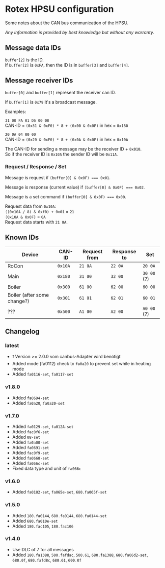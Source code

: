 # Rotex HPSU configuration

Some notes about the CAN bus communication of the HPSU.

*Any information is provided by best knowledge but without any warranty.*

## Message data IDs

`buffer[2]` is the ID.  
If `buffer[2]` is `0xFA`, then the ID is in `buffer[3]` and `buffer[4]`.

## Message receiver IDs

`buffer[0]` and `buffer[1]` represent the receiver can ID.

If `buffer[1]` is `0x79` it's a broadcast message.

Examples:

`31 00 FA 01 D6 00 00`  
CAN-ID = `(0x31 & 0xF0) * 8 + (0x00 & 0x0F)` in hex = `0x180`

`20 0A 04 00 00`  
CAN-ID = `(0x20 & 0xF0) * 8 + (0x0A & 0x0F)` in hex = `0x10A`

The CAN-ID for sending a message may be the receiver ID + `0x010`.  
So if the receiver ID is `0x10A` the sender ID will be `0x11A`.

### Request / Response / Set

Message is request if `(buffer[0] & 0x0F) === 0x01`.

Message is response (current value) if `(buffer[0] & 0x0F) === 0x02`.

Message is a set command if `(buffer[0] & 0x0F) === 0x00`.

Request data from `0x10A`:  
`((0x10A / 8) & 0xf0) + 0x01` = `21`  
`(0x10A & 0x0F)` = `0A`  
Request data starts with `21 0A`.

## Known IDs

| Device | CAN-ID | Request from | Response to | Set |
|---|---|---|---|---|
| RoCon | `0x10A` | `21 0A` | `22 0A` | `20 0A` |
| Main | `0x180` | `31 00` | `32 00` | `30 00` (?) |
| Boiler | `0x300` | `61 00` | `62 00` | `60 00` |
| Boiler (after some change?) | `0x301` | `61 01` | `62 01` | `60 01` |
| ??? | `0x500` | `A1 00` | `A2 00` | `A0 00` (?) |

## Changelog

### latest

- ❗ Version >= 2.0.0 vom canbus-Adapter wird benötigt
- Added mode (fa0112) check to `fa0a20` to prevent set while in heating mode
- Added `fa0116-set`, `fa0117-set`

### v1.8.0

- Added `fa0694-set`
- Added `fa0a20`, `fa0a20-set`

### v1.7.0

- Added `fa0129-set`, `fa012A-set`
- Added `fac0f6-set`
- Added `08-set`
- Added `fa0a00-set`
- Added `fa0691-set`
- Added `fac0f9-set`
- Added `fa0668-set`
- Added `fa066c-set`
- Fixed data type and unit of `fa066c`

### v1.6.0

- Added `fa0182-set`, `fa065e-set`, `680.fa065f-set`

### v1.5.0

- Added `180.fa0144`, `680.fa0144`, `680.fa0144-set`
- Added `680.fa010e-set`
- Added `180.fac105`, `180.fac106`

### v1.4.0

- Use DLC of 7 for all messages
- Added `180.fa1388`, `500.fafdac`, `500.61`, `680.fa1388`, `680.fa06d2-set`, `680.0f`, `680.fafd8c`, `680.61`, `600.0f`
